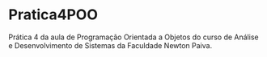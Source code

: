 # Pratica4POO
Prática 4 da aula de Programação Orientada a Objetos do curso de Análise e Desenvolvimento de Sistemas da Faculdade Newton Paiva.


